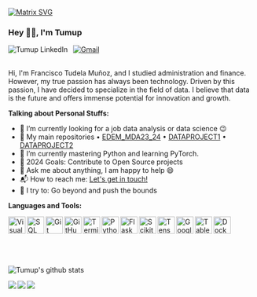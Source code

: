 
[![Matrix SVG](https://raw.githubusercontent.com/rodrigograca31/rodrigograca31/master/matrix.svg)](https://www.youtube.com/watch?v=SDkAGkd4NLc) 
<p>

### Hey 👋🏽, I'm Tumup

<a href="https://www.linkedin.com/in/franciscotudela/">
  <img align="left" alt="Tumup LinkedIn" src="https://img.shields.io/badge/linkedin-%230077B5.svg?&style=for-the-badge&logo=linkedin&logoColor=white" />
</a>&nbsp;
<a href="mailto:francisco.tudela96@gmail.com">
  <img src="https://img.shields.io/badge/gmail-%23D14836.svg?&style=for-the-badge&logo=gmail&logoColor=white" alt="Gmail"/>
</a>

<br />
<br />

Hi, I'm Francisco Tudela Muñoz, and I studied administration and finance. However, my true passion has always been technology. Driven by this passion, I have decided to specialize in the field of data. I believe that data is the future and offers immense potential for innovation and growth.
</p>


  
**Talking about Personal Stuffs:**

- 🔭 I’m currently looking for a job data analysis or data science :wink:
- 📁 My main repositories • [EDEM_MDA23_24](https://github.com/Tumup/EDEM_MDA23_24) • [DATAPROJECT1](https://github.com/Tumup/DATAPROJECT1) • [DATAPROJECT2](https://github.com/Tumup/DATAPROJECT2)
- 🌱 I’m currently mastering Python and learning PyTorch.
- 🥅 2024 Goals: Contribute to Open Source projects 
- 💬 Ask me about anything, I am happy to help :smile:
- 📬 How to reach me: [Let's get in touch!](https://www.linkedin.com/in/franciscotudela/)
- 🧗 I try to: Go beyond and push the bounds


**Languages and Tools:**  

<img align="left" alt="Visual Studio Code" width="35px" src="https://img.icons8.com/color/48/000000/visual-studio-code-2019.png" />
<img align="left" alt="SQL" width="35px" src="https://img.icons8.com/ios-filled/50/000000/sql.png" />
<img align="left" alt="Git" width="35px" src="https://img.icons8.com/color/48/000000/git.png" />
<img align="left" alt="GitHub" width="35px" src="https://img.icons8.com/ios-glyphs/30/000000/github.png" />
<img align="left" alt="Terminal" width="35px" src="https://img.icons8.com/ios-filled/50/000000/console.png" />
<img align="left" alt="Python" width="35px" src="https://img.icons8.com/color/48/000000/python.png" />
<img align="left" alt="Flask" width="35px" src="https://img.icons8.com/ios/50/000000/flask.png" />
<img align="left" alt="Scikit-learn" width="35px" src="https://upload.wikimedia.org/wikipedia/commons/0/05/Scikit_learn_logo_small.svg" />
<img align="left" alt="TensorFlow" width="35px" src="https://img.icons8.com/color/48/000000/tensorflow.png" />
<img align="left" alt="Google Cloud" width="35px" src="https://img.icons8.com/color/48/000000/google-cloud.png" />
<img align="left" alt="Tableau" width="35px" src="https://img.icons8.com/color/48/000000/tableau-software.png" />
<img align="left" alt="Docker" width="35px" src="https://img.icons8.com/color/48/000000/docker.png" />
<br clear="left">
<br>
<br>
<br>









 ![Tumup's github stats](https://github-readme-stats.vercel.app/api?username=Tumup&show_icons=true&hide_border=true)

<a href="https://github.com/Tumup/EDEM_MDA23_24">
  <img align="left" src="https://github-readme-stats.vercel.app/api/pin/?username=Tumup&repo=EDEM_MDA23_24" />
</a>

<a href="https://github.com/Tumup/DATAPROJECT1">
  <img align="left" src="https://github-readme-stats.vercel.app/api/pin/?username=Tumup&repo=DATAPROJECT1" />
</a>

<a href="https://github.com/Tumup/DATAPROJECT2">
  <img align="left" src="https://github-readme-stats.vercel.app/api/pin/?username=Tumup&repo=DATAPROJECT2" />
</a>


